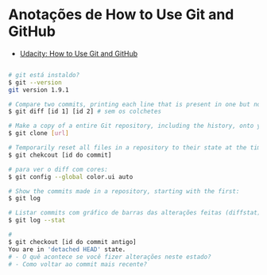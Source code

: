 # Anotações de How to Use Git and GitHub

- [Udacity: How to Use Git and GitHub](https://www.udacity.com/course/how-to-use-git-and-github--ud775)

```bash

# git está instaldo?
$ git --version
git version 1.9.1

# Compare two commits, printing each line that is present in one but not the other:
$ git diff [id 1] [id 2] # sem os colchetes

# Make a copy of a entire Git repository, including the history, onto yout computer:
$ git clone [url]

# Temporarily reset all files in a repository to their state at the time of a specific commit:
$ git chekcout [id do commit]

# para ver o diff com cores:
$ git config --global color.ui auto

# Show the commits made in a repository, starting with the first:
$ git log

# Listar commits com gráfico de barras das alterações feitas (diffstat) :
$ git log --stat

# 
$ git checkout [id do commit antigo]
You are in 'detached HEAD' state.
# - O quê acontece se você fizer alterações neste estado?
# - Como voltar ao commit mais recente?
```
